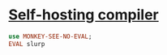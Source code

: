 [1]: https://rosettacode.org/wiki/Self-hosting_compiler

# [Self-hosting compiler][1]

```raku
use MONKEY-SEE-NO-EVAL;
EVAL slurp
```